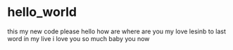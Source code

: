 # hello_world
this my new code please 
hello how are where are you my love lesinb to last word in my live i love you so much baby you now 
